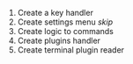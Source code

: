 
1.  Create a key handler
2.  Create settings menu *skip*
3.  Create logic to commands 
4.  Create plugins handler
5.  Create terminal plugin reader